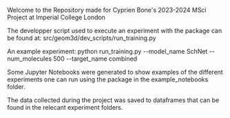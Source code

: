 Welcome to the Repository made for Cyprien Bone's 2023-2024 MSci Project at Imperial College London

The developper script used to execute an experiment with the package can be found at:
src/geom3d/dev_scripts/run_training.py

An example experiment:
python run_training.py --model_name SchNet --num_molecules 500 --target_name combined 

Some Jupyter Notebooks were generated to show examples of the different experiments one can run using the package in the example_notebooks folder.

The data collected during the project was saved to dataframes that can be found in the relecant experiment folders.
